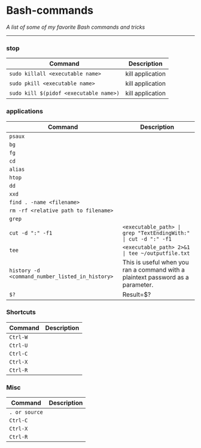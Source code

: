 # Bash-commands
_A list of some of my favorite Bash commands and tricks_



___

### stop

| Command | Description |
| ------- | ----------- |
| `sudo killall <executable name>` | kill application |
| `sudo pkill <executable name>` | kill application |
| `sudo kill $(pidof <executable name>)` | kill application |

### applications

| Command | Description |
| ------- | ----------- |
| `psaux` |  |
| `bg` |  |
| `fg` |  |
| `cd` |  |
| `alias` |  |
| `htop` |  |
| `dd` |  |
| `xxd` |  |
| `find . -name <filename>` |  |
| `rm -rf <relative path to filename>` |  |
| `grep` |  |
| `cut -d ":" -f1` | `<executable_path> \| grep "TextEndingWith:" \| cut -d ":" -f1` |
| `tee` |   `<executable_path> 2>&1 \| tee ~/outputfile.txt` |
| `history -d <command_number_listed_in_history>` | This is useful when you ran a command with a plaintext password as a parameter. |
| `$?` | Result=$?|





### Shortcuts

| Command | Description |
| ------- | ----------- |
| `Ctrl-W` |  |
| `Ctrl-U` |  |
| `Ctrl-C` |  |
| `Ctrl-X` |  |
| `Ctrl-R` |  |


### Misc

| Command | Description |
| ------- | ----------- |
| `. or source` |  |
| `Ctrl-C` |  |
| `Ctrl-X` |  |
| `Ctrl-R` |  |
